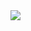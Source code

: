 <html>

<body>
<div class="imgbox">
    <img class="center-fit" src='https://upload.wikimedia.org/wikipedia/commons/thumb/4/4b/Mr._Robot_Logo.svg/1985px-Mr._Robot_Logo.svg.png'>
</div>
</body>
</html>
